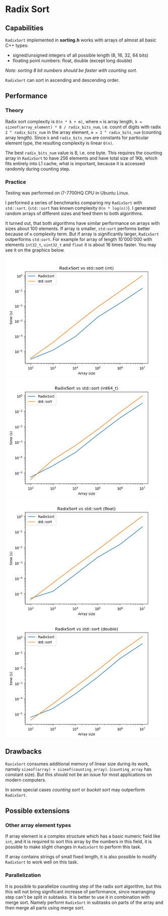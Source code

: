 # Radix Sort

## Capabilities

`RadixSort` implemented in __sorting.h__ works with arrays of almost all basic C++ types:

- signed/unsigned integers of all possible length (8, 16, 32, 64 bits)
- floating point numbers: float, double (except long double)

_Note: sorting 8 bit numbers should be faster with counting sort._

`RadixSort` can sort in ascending and descending order.

## Performance

### Theory

Radix sort complexity is `O(n * k + m)`, where `n` is array length,
`k = sizeof(array_element) * 8 / radix_bits_num`, i.e. count of digits with radix
`2 ^ radix_bits_num` in the array element, `m = 2 ^ radix_bits_num` (counting array length).
Since `k` and `radix_bits_num` are constants for particular
element type, the resulting complexity is linear `O(n)`.

The best `radix_bits_num` value is 8, i.e. one byte. This requires the counting array
in `RadixSort` to have 256 elements and have total size of 1Kb, which fits entirely
into L1 cache, what is important, because it is accessed randomly during counting step.

### Practice

Testing was performed on i7-7700HQ CPU in Ubuntu Linux.

I performed a series of benchmarks comparing my `RadixSort` with `std::sort`. 
(`std::sort` has known complexity `O(n * log(n))`). I generated random arrays of
different sizes and feed them to both algorithms.

It turned out, that both algorithms have similar performance on arrays with sizes about
100 elements. If array is smaller, `std:sort` performs better because of `m` complexity term.
But if array is significantly larger, `RadixSort` outperforms `std:sort`. For example for
array of length 10'000'000 with elements `int32_t`, `uint32_t` and `float` it is about 16
times faster. You may see it on the graphics below.

![RadixSort vs std::sort (int32_t)](../img/RadixSort_vs_stdsort_(int).png)
![RadixSort vs std::sort (int64_t)](../img/RadixSort_vs_stdsort_(int64_t).png)
![RadixSort vs std::sort (float)](../img/RadixSort_vs_stdsort_(float).png)
![RadixSort vs std::sort (double)](../img/RadixSort_vs_stdsort_(double).png)

## Drawbacks

`RaxixSort` consumes additional memory of linear size during its work, namely
`sizeof(array) + sizeof(counting_array)`. (`counting_array` has constant size). But this
should not be an issue for most applications on modern computers.

In some special cases _counting sort_ or _bucket sort_ may outperform `RadixSort`.

## Possible extensions

### Other array element types

If array element is a complex structure which has a basic numeric field like `int`, and
it is required to sort this array by the numbers in this field, it is possible to make
slight changes in `RadixSort` to perform this task.

If array contains strings of small fixed length, it is also possible to modify `RadixSort`
to work well on this task.

### Parallelization

It is possible to parallelize counting step of the radix sort algorithm, but this this will
not bring significant increase of performance, since rearranging step can't be split in subtasks.
It is better to use it in combination with merge sort. Namely perform `RadixSort` in
subtasks on parts of the array and then merge all parts using merge sort.
